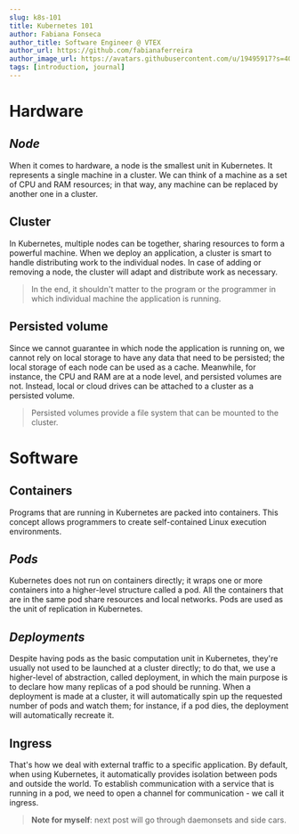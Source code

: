```yaml
---
slug: k8s-101
title: Kubernetes 101
author: Fabiana Fonseca
author_title: Software Engineer @ VTEX
author_url: https://github.com/fabianaferreira
author_image_url: https://avatars.githubusercontent.com/u/19495917?s=400&u=302696fe63b0bceec347a6b90dd42bddcea1cf43&v=4
tags: [introduction, journal]
---
```


# Hardware
## _Node_
When it comes to hardware, a node is the smallest unit in Kubernetes. It represents a single machine in a cluster. We can think of a machine as a set of CPU and RAM resources; in that way, any machine can be replaced by another one in a cluster.

## Cluster
In Kubernetes, multiple nodes can be together, sharing resources to form a powerful machine. When we deploy an application, a cluster is smart to handle distributing work to the individual nodes. In case of adding or removing a node, the cluster will adapt and distribute work as necessary.

> In the end, it shouldn't matter to the program or the programmer in which individual machine the application is running.

## Persisted volume
Since we cannot guarantee in which node the application is running on, we cannot rely on local storage to have any data that need to be persisted; the local storage of each node can be used as a cache. Meanwhile, for instance, the CPU and RAM are at a node level, and persisted volumes are not. Instead, local or cloud drives can be attached to a cluster as a persisted volume.

> Persisted volumes provide a file system that can be mounted to the cluster.

# Software
## Containers
Programs that are running in Kubernetes are packed into containers. This concept allows programmers to create self-contained Linux execution environments. 

## _Pods_
Kubernetes does not run on containers directly; it wraps one or more containers into a higher-level structure called a pod. All the containers that are in the same pod share resources and local networks. Pods are used as the unit of replication in Kubernetes.

## _Deployments_
Despite having pods as the basic computation unit in Kubernetes, they're usually not used to be launched at a cluster directly; to do that, we use a higher-level of abstraction, called deployment, in which the main purpose is to declare how many replicas of a pod should be running. When a deployment is made at a cluster, it will automatically spin up the requested number of pods and watch them; for instance, if a pod dies, the deployment will automatically recreate it. 

## Ingress
That's how we deal with external traffic to a specific application. By default, when using Kubernetes, it automatically provides isolation between pods and outside the world. To establish communication with a service that is running in a pod, we need to open a channel for communication - we call it ingress.

> **Note for myself**: next post will go through daemonsets and side cars. 
